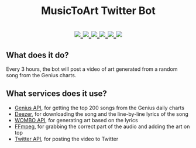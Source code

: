 <h1 align="center">
    MusicToArt Twitter Bot
</p>

<p align="center">
    <a href="https://twitter.com/musictoart">
        <img src="https://img.shields.io/twitter/follow/musictoart?style=social">
    </a>
    <a href="https://github.com/ryan5453/musictoart/stargazers">
        <img src="https://img.shields.io/github/stars/ryan5453/musictoart?style=social">
    </a>
    <a href="https://github.com/ryan5453/musictoart/blob/main/LICENSE">
        <img src="https://img.shields.io/github/license/ryan5453/musictoart">
    </a>
    <a href="https://python.org/">
        <img src="https://img.shields.io/badge/python-3.9-blue">
    </a>
    <a href="https://github.com/ambv/black">
        <img src="https://img.shields.io/badge/code%20style-black-black.svg">
    </a>
    <a href="https://github.com/PyCQA/isort">
        <img src="https://img.shields.io/badge/imports-isort-black.svg">
    </a>
</p>

## What does it do?
Every 3 hours, the bot will post a video of art generated from a random song from the Genius charts.

## What services does it use?
- [Genius API](https://docs.genius.com/), for getting the top 200 songs from the Genius daily charts
- [Deezer](https://www.deezer.com/), for downloading the song and the line-by-line lyrics of the song
- [WOMBO API](https://www.w.ai/dream-api), for generating art based on the lyrics
- [FFmpeg](https://www.ffmpeg.org/), for grabbing the correct part of the audio and adding the art on top
- [Twitter API](https://developer.twitter.com/en/docs/basics/authentication/overview), for posting the video to Twitter